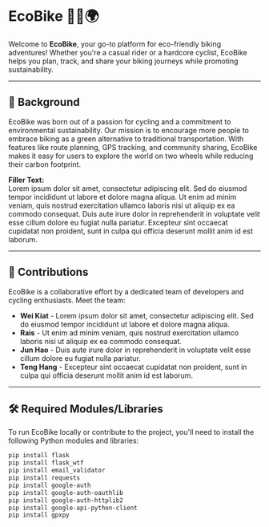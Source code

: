 # EcoBike 🚴‍♂️🌍

Welcome to **EcoBike**, your go-to platform for eco-friendly biking adventures! Whether you're a casual rider or a hardcore cyclist, EcoBike helps you plan, track, and share your biking journeys while promoting sustainability.

---

## 📖 Background

EcoBike was born out of a passion for cycling and a commitment to environmental sustainability. Our mission is to encourage more people to embrace biking as a green alternative to traditional transportation. With features like route planning, GPS tracking, and community sharing, EcoBike makes it easy for users to explore the world on two wheels while reducing their carbon footprint.

**Filler Text:**  
Lorem ipsum dolor sit amet, consectetur adipiscing elit. Sed do eiusmod tempor incididunt ut labore et dolore magna aliqua. Ut enim ad minim veniam, quis nostrud exercitation ullamco laboris nisi ut aliquip ex ea commodo consequat. Duis aute irure dolor in reprehenderit in voluptate velit esse cillum dolore eu fugiat nulla pariatur. Excepteur sint occaecat cupidatat non proident, sunt in culpa qui officia deserunt mollit anim id est laborum.

---

## 👥 Contributions

EcoBike is a collaborative effort by a dedicated team of developers and cycling enthusiasts. Meet the team:

- **Wei Kiat** - Lorem ipsum dolor sit amet, consectetur adipiscing elit. Sed do eiusmod tempor incididunt ut labore et dolore magna aliqua.
- **Rais** - Ut enim ad minim veniam, quis nostrud exercitation ullamco laboris nisi ut aliquip ex ea commodo consequat.
- **Jun Hao** - Duis aute irure dolor in reprehenderit in voluptate velit esse cillum dolore eu fugiat nulla pariatur.
- **Teng Hang** - Excepteur sint occaecat cupidatat non proident, sunt in culpa qui officia deserunt mollit anim id est laborum.

---

## 🛠️ Required Modules/Libraries

To run EcoBike locally or contribute to the project, you'll need to install the following Python modules and libraries:

```bash
pip install flask
pip install flask_wtf
pip install email_validator
pip install requests
pip install google-auth
pip install google-auth-oauthlib
pip install google-auth-httplib2
pip install google-api-python-client
pip install gpxpy